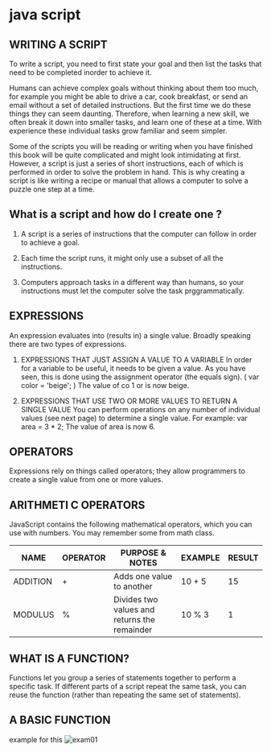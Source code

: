 # java script 

## WRITING A SCRIPT
To write a script, you need to first state your goal and then list the
tasks that need to be completed inorder to achieve it.

Humans can achieve complex goals without thinking
about them too much, for example you might be
able to drive a car, cook breakfast, or send an email
without a set of detailed instructions. But the first
time we do these things they can seem daunting.
Therefore, when learning a new skill, we often break
it down into smaller tasks, and learn one of these at
a time. With experience these individual tasks grow
familiar and seem simpler. 

Some of the scripts you will be reading or writing
when you have finished this book will be quite
complicated and might look intimidating at
first. However, a script is just a series of short
instructions, each of which is performed in order
to solve the problem in hand. This is why creating a
script is like writing a recipe or manual that allows a
computer to solve a puzzle one step at a time.

## What is a script and how do I create one ? 

1. A script is a series of instructions that the computer
can follow in order to achieve a goal.

2. Each time the script runs, it might only use a subset of
all the instructions.

3. Computers approach tasks in a different way than
humans, so your instructions must let the computer
solve the task prggrammatically. 

## EXPRESSIONS 
An expression evaluates into (results in) a single value. Broadly speaking
there are two types of expressions. 

1. EXPRESSIONS THAT JUST ASSIGN A
VALUE TO A VARIABLE
In order for a variable to be useful, it needs to be
given a value. As you have seen, this is done using
the assignment operator (the equals sign).
( var color = 'beige'; )
The value of co 1 or is now beige.

2. EXPRESSIONS THAT USE TWO OR
MORE VALUES TO RETURN A
SINGLE VALUE
You can perform operations on any number of
individual values (see next page) to determine a
single value. For example:
var area = 3 * 2;
The value of area is now 6. 

## OPERATORS 
Expressions rely on things called operators; they allow programmers to
create a single value from one or more values. 

## ARITHMETI C OPERATORS 
JavaScript contains the following mathematical
operators, which you can use with numbers.
You may remember some from math class. 

| NAME  | OPERATOR  |  PURPOSE & NOTES | EXAMPLE  | RESULT  |
|---|---|---|---|---|
| ADDITION  | +  |  Adds one value to another |  10 + 5 |  15 |
| MODULUS   | %  | Divides two values and returns the remainder  | 10 % 3  |  1  |

## WHAT IS A FUNCTION? 
Functions let you group a series of statements together to perform a
specific task. If different parts of a script repeat the same task, you can
reuse the function (rather than repeating the same set of statements). 

## A BASIC FUNCTION 
example for this 
![exam01](https://user-images.githubusercontent.com/79832772/110216613-baeb5800-7eb8-11eb-99f1-9debdc220e6d.png)

